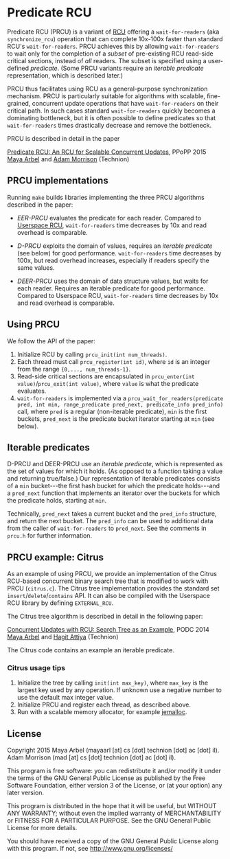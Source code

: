 # Predicate RCU

Predicate RCU (PRCU) is a variant of [RCU](http://en.wikipedia.org/wiki/Read-copy-update)
offering a `wait-for-readers` (aka `synchronize_rcu`) operation that
can complete 10x-100x faster than standard RCU's `wait-for-readers`.
PRCU achieves this by allowing `wait-for-readers` to wait only for the 
completion of a *subset* of pre-existing RCU read-side critical sections,
instead of *all* readers.  The subset is specified using a user-defined
_predicate_.  (Some PRCU variants require an _iterable predicate_ 
representation, which is described later.)

PRCU thus facilitates using RCU as a general-purpose synchronization
mechanism.  PRCU is particularly suitable for algorithms with scalable,
fine-grained, concurrent update operations that have `wait-for-readers`
on their critical path.  In such cases standard `wait-for-readers`
quickly becomes a dominating bottleneck, but it is often possible to
define predicates so that `wait-for-readers` times drastically decrease
and remove the bottleneck.

PRCU is described in detail in the paper 

   [Predicate RCU: An RCU for Scalable Concurrent Updates][1], PPoPP 2015  
   [Maya Arbel](http://www.cs.technion.ac.il/~mayaarl) and [Adam Morrison](http://www.cs.technion.ac.il/~mad) (Technion)


## PRCU implementations

Running `make` builds libraries implementing the three PRCU algorithms
described in the paper:

- *EER-PRCU* evaluates the predicate for each reader.  Compared to [Userspace RCU](http://urcu.so/), `wait-for-readers` time decreases by 10x and read overhead is comparable.

- *D-PRCU* exploits the domain of values, requires an _iterable predicate_ (see below) for good performance.  `wait-for-readers` time decreases by 100x, but read overhead increases, especially if readers specify the same values.

- *DEER-PRCU* uses the domain of data structure values, but waits for each reader.  Requires an iterable predicate for good performance.  Compared to Userspace RCU, `wait-for-readers` time decreases by 10x and read overhead is comparable.


## Using PRCU

We follow the API of the paper: 

   1. Initialize RCU by calling `prcu_init(int num_threads)`.
   2. Each thread must call `prcu_register(int id)`, where `id` is an integer from the range `{0,..., num_threads-1}`.
   3. Read-side critical sections are encapsulated in `prcu_enter(int value)`/`prcu_exit(int value)`, where `value` is what the predicate evaluates.
   4. `wait-for-readers` is implemented via a `prcu_wait_for_readers(predicate pred, int min, range_predicate pred_next, predicate_info pred_info)` call, where `pred` is a regular (non-iterable predicate), `min` is the first buckets, `pred_next` is the predicate bucket iterator starting at `min` (see below).


## Iterable predicates

D-PRCU and DEER-PRCU use an _iterable predicate_, which is represented as the set
of values for which it holds.  (As opposed to a function taking a value and
returning true/false.)  Our representation of iterable predicates consists of
a `min` bucket---the first hash bucket for which the predicate holds---and a
`pred_next` function that implements an iterator over the buckets for which
the predicate holds, starting at `min`.

Technically, `pred_next` takes a current bucket and the `pred_info` structure,
and return the next bucket.  The `pred_info` can be used to additional data
from the caller of `wait-for-readers` to `pred_next`.  See the comments in 
`prcu.h` for further information.


## PRCU example: Citrus

As an example of using PRCU, we provide an implementation of the Citrus RCU-based
concurrent binary search tree that is modified to work with PRCU (`citrus.c`).
The Citrus tree implementation provides the standard set `insert`/`delete`/`contains`
API.  It can also be compiled with the Userspace RCU library by defining `EXTERNAL_RCU`.

The Citrus tree algorithm is described in detail in the following paper:

   [Concurrent Updates with RCU: Search Tree as an Example][2], PODC 2014  
   [Maya Arbel](http://www.cs.technion.ac.il/~mayaarl) and [Hagit Attiya](http://www.cs.technion.ac.il/~hagit) (Technion)

The Citrus code contains an example an iterable predicate.


### Citrus usage tips

   1. Initialize the tree by calling `init(int max_key)`, where `max_key` is the largest key used by any operation.  If unknown use a negative number to use the default max integer value.  
   2. Initialize PRCU and register each thread, as described above.
   3. Run with a scalable memory allocator, for example [jemalloc](www.canonware.com/jemalloc).


[1]: http://www.cs.technion.ac.il/~mayaarl/predicateRCU-camera-ready.pdf
[2]: http://www.cs.technion.ac.il/~mayaarl/podc047f.pdf

## License
Copyright 2015 
Maya Arbel (mayaarl [at] cs [dot] technion [dot] ac [dot] il).
Adam Morrison (mad [at] cs [dot] technion [dot] ac [dot] il). 

This program is free software: you can redistribute it and/or modify
it under the terms of the GNU General Public License as published by
the Free Software Foundation, either version 3 of the License, or
(at your option) any later version.

This program is distributed in the hope that it will be useful,
but WITHOUT ANY WARRANTY; without even the implied warranty of
MERCHANTABILITY or FITNESS FOR A PARTICULAR PURPOSE.  See the
GNU General Public License for more details.

You should have received a copy of the GNU General Public License
along with this program.  If not, see <http://www.gnu.org/licenses/>